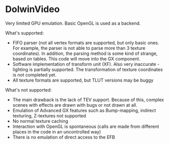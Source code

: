 # DolwinVideo

Very limited GPU emulation. Basic OpenGL is used as a backend.

What's supported:
- FIFO parser (not all vertex formats are supported, but only basic ones. For example, the parser is not able to parse more than 3 texture coordinates). In addition, the parsing method is some kind of strange, based on tables. This code will move into the GX component.
- Software implementation of transform unit (XF). Also very inaccurate - lighting is partially supported. The transformation of texture coordinates is not completed yet.
- All texture formats are supported, but TLUT versions may be buggy

What's not supported:
- The main drawback is the lack of TEV support. Because of this, complex scenes with effects are drawn with bugs or not drawn at all.
- Emulation of Advanced GX features such as Bump-mapping, indirect texturing, Z-textures not supported
- No normal texture caching
- Interaction with OpenGL is spontaneous (calls are made from different places in the code in an uncontrolled way)
- There is no emulation of direct access to the EFB
